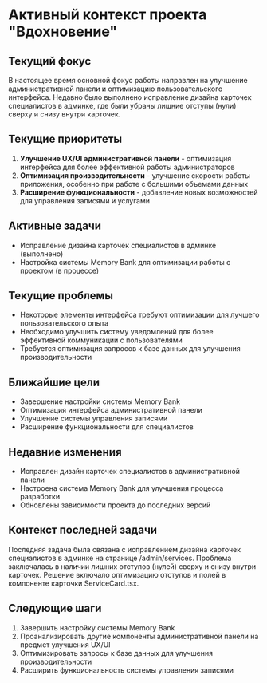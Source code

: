 # Активный контекст проекта "Вдохновение"

## Текущий фокус
В настоящее время основной фокус работы направлен на улучшение административной панели и оптимизацию пользовательского интерфейса. Недавно было выполнено исправление дизайна карточек специалистов в админке, где были убраны лишние отступы (нули) сверху и снизу внутри карточек.

## Текущие приоритеты
1. **Улучшение UX/UI административной панели** - оптимизация интерфейса для более эффективной работы администраторов
2. **Оптимизация производительности** - улучшение скорости работы приложения, особенно при работе с большими объемами данных
3. **Расширение функциональности** - добавление новых возможностей для управления записями и услугами

## Активные задачи
- Исправление дизайна карточек специалистов в админке (выполнено)
- Настройка системы Memory Bank для оптимизации работы с проектом (в процессе)

## Текущие проблемы
- Некоторые элементы интерфейса требуют оптимизации для лучшего пользовательского опыта
- Необходимо улучшить систему уведомлений для более эффективной коммуникации с пользователями
- Требуется оптимизация запросов к базе данных для улучшения производительности

## Ближайшие цели
- Завершение настройки системы Memory Bank
- Оптимизация интерфейса административной панели
- Улучшение системы управления записями
- Расширение функциональности для специалистов

## Недавние изменения
- Исправлен дизайн карточек специалистов в административной панели
- Настроена система Memory Bank для улучшения процесса разработки
- Обновлены зависимости проекта до последних версий

## Контекст последней задачи
Последняя задача была связана с исправлением дизайна карточек специалистов в админке на странице /admin/services. Проблема заключалась в наличии лишних отступов (нулей) сверху и снизу внутри карточек. Решение включало оптимизацию отступов и полей в компоненте карточки ServiceCard.tsx.

## Следующие шаги
1. Завершить настройку системы Memory Bank
2. Проанализировать другие компоненты административной панели на предмет улучшения UX/UI
3. Оптимизировать запросы к базе данных для улучшения производительности
4. Расширить функциональность системы управления записями
